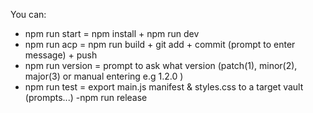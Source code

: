 You can:  
- npm run start = npm install + npm run dev
- npm run acp = npm run build + git add + commit (prompt to enter message) + push
- npm run version = prompt to ask what version (patch(1), minor(2), major(3) or manual entering e.g 1.2.0 )
- npm run test = export main.js manifest & styles.css to a target vault (prompts...)
-npm run release